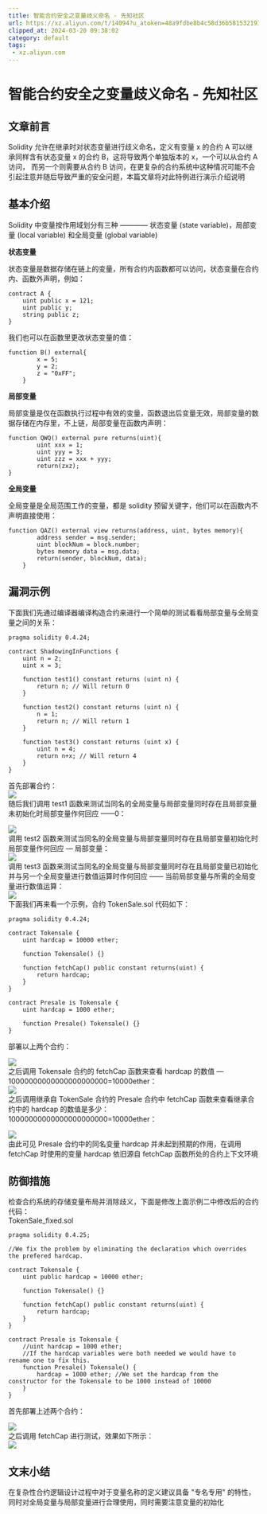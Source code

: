```yaml
---
title: 智能合约安全之变量歧义命名 - 先知社区
url: https://xz.aliyun.com/t/14094?u_atoken=48a9fdbe8b4c58d36b5815321934dc63&u_asession=01M-zf1OBSdDjnzGRICiOZ_2Nmi3mRhu8argcBP_IDmSnMsY1aqpC59GdHCTJx7TobdlmHJsN3PcAI060GRB4YZGyPlBJUEqctiaTooWaXr7I&u_asig=051fUXzBzaSuDh0dT-Y76_HXKZ57OvddP9zH18D_8sBsFmRToFhIGH_WjogJNBnjnrwKYnGgYfMEEFQYG8vilAlt0bs9U_2UX73zJsP68cglQxIeTjfX9svhJiRlTol6IVdXe7BYsT6hW829MBsX0QHsX6tuQYz4Zvx1MY_TET2Y5g2QMxYs6lyXb1lFWKql56fMp9fWuOhq6OLnJdEOYRAtb9O9Cq6fDZ4I1t9Sc4GQ2kzU4oDv7-igF5D6e3NXTyxgqyGcjo1Gsaq9T50hs1IlbADMLl_DclDqx96dB-sb56gx6UxFgdF3ARCQ86jS_u_XR5hatHQVh06VuUZ-D1wA&u_aref=h7wF%2B7qe%2FUwsfQacPmSn5x1tbpI%3D
clipped_at: 2024-03-20 09:38:02
category: default
tags: 
 - xz.aliyun.com
---
```



# 智能合约安全之变量歧义命名 - 先知社区

## 文章前言

Solidity 允许在继承时对状态变量进行歧义命名，定义有变量 x 的合约 A 可以继承同样含有状态变量 x 的合约 B，这将导致两个单独版本的 x，一个可以从合约 A 访问， 而另一个则需要从合约 B 访问，在更复杂的合约系统中这种情况可能不会引起注意并随后导致严重的安全问题，本篇文章将对此特例进行演示介绍说明

## 基本介绍

Solidity 中变量按作用域划分有三种 ———— 状态变量 (state variable)，局部变量 (local variable) 和全局变量 (global variable)

**状态变量**

状态变量是数据存储在链上的变量，所有合约内函数都可以访问，状态变量在合约内、函数外声明，例如：

```plain
contract A {
    uint public x = 121;
    uint public y;
    string public z;
}
```

我们也可以在函数里更改状态变量的值：

```plain
function B() external{
        x = 5;
        y = 2;
        z = "0xFF";
    }
```

**局部变量**

局部变量是仅在函数执行过程中有效的变量，函数退出后变量无效，局部变量的数据存储在内存里，不上链，局部变量在函数内声明：

```plain
function QWQ() external pure returns(uint){
        uint xxx = 1;
        uint yyy = 3;
        uint zzz = xxx + yyy;
        return(zxz);
}
```

**全局变量**

全局变量是全局范围工作的变量，都是 solidity 预留关键字，他们可以在函数内不声明直接使用：

```plain
function QAZ() external view returns(address, uint, bytes memory){
        address sender = msg.sender;
        uint blockNum = block.number;
        bytes memory data = msg.data;
        return(sender, blockNum, data);
    }
```

## 漏洞示例

下面我们先通过编译器编译构造合约来进行一个简单的测试看看局部变量与全局变量之间的关系：

```plain
pragma solidity 0.4.24;

contract ShadowingInFunctions {
    uint n = 2;
    uint x = 3;

    function test1() constant returns (uint n) {
        return n; // Will return 0
    }

    function test2() constant returns (uint n) {
        n = 1;
        return n; // Will return 1
    }

    function test3() constant returns (uint x) {
        uint n = 4;
        return n+x; // Will return 4
    }
}
```

首先部署合约：  
[![](assets/1710898682-21fa284fa37efc08644411eb55f36034.png)](https://xzfile.aliyuncs.com/media/upload/picture/20240314145732-21a81d12-e1d0-1.png)  
随后我们调用 test1 函数来测试当同名的全局变量与局部变量同时存在且局部变量未初始化时局部变量作何回应 ——0：

[![](assets/1710898682-422dc0794d934e69a24b813a76373e85.png)](https://xzfile.aliyuncs.com/media/upload/picture/20240314145800-3204854c-e1d0-1.png)  
调用 test2 函数来测试当同名的全局变量与局部变量同时存在且局部变量初始化时局部变量作何回应 — 局部变量：  
[![](assets/1710898682-1ecb2babfc75742a234d20694d629d08.png)](https://xzfile.aliyuncs.com/media/upload/picture/20240314145822-3f43298e-e1d0-1.png)  
调用 test3 函数来测试当同名的全局变量与局部变量同时存在且局部变量已初始化并与另一个全局变量进行数值运算时作何回应 —— 当前局部变量与所需的全局变量进行数值运算：  
[![](assets/1710898682-a0e0633b19f02eaac311b802b3286aa7.png)](https://xzfile.aliyuncs.com/media/upload/picture/20240314145853-516b6bd0-e1d0-1.png)  
下面我们再来看一个示例，合约 TokenSale.sol 代码如下：

```plain
pragma solidity 0.4.24;

contract Tokensale {
    uint hardcap = 10000 ether;

    function Tokensale() {}

    function fetchCap() public constant returns(uint) {
        return hardcap;
    }
}

contract Presale is Tokensale {
    uint hardcap = 1000 ether;

    function Presale() Tokensale() {}
}
```

部署以上两个合约：

[![](assets/1710898682-357f8e631aa6a040bfc72fc64c931b0f.png)](https://xzfile.aliyuncs.com/media/upload/picture/20240314145929-6736bb68-e1d0-1.png)  
之后调用 Tokensale 合约的 fetchCap 函数来查看 hardcap 的数值 —10000000000000000000000=10000ether：  
[![](assets/1710898682-a219f8c17756a1051934092b5f5c2dad.png)](https://xzfile.aliyuncs.com/media/upload/picture/20240314145946-716bde38-e1d0-1.png)  
之后调用继承自 TokenSale 合约的 Presale 合约中 fetchCap 函数来查看继承合约中的 hardcap 的数值是多少：  
10000000000000000000000=10000ether：

[![](assets/1710898682-d98dce00d784e8a9412cc8d2c8fffd3e.png)](https://xzfile.aliyuncs.com/media/upload/picture/20240314150009-7f05cae0-e1d0-1.png)  
由此可见 Presale 合约中的同名变量 hardcap 并未起到预期的作用，在调用 fetchCap 时使用的变量 hardcap 依旧源自 fetchCap 函数所处的合约上下文环境

## 防御措施

检查合约系统的存储变量布局并消除歧义，下面是修改上面示例二中修改后的合约代码：  
TokenSale\_fixed.sol

```plain
pragma solidity 0.4.25;

//We fix the problem by eliminating the declaration which overrides the prefered hardcap.

contract Tokensale {
    uint public hardcap = 10000 ether;

    function Tokensale() {}

    function fetchCap() public constant returns(uint) {
        return hardcap;
    }
}

contract Presale is Tokensale {
    //uint hardcap = 1000 ether;
    //If the hardcap variables were both needed we would have to rename one to fix this.
    function Presale() Tokensale() {
        hardcap = 1000 ether; //We set the hardcap from the constructor for the Tokensale to be 1000 instead of 10000
    }
}
```

首先部署上述两个合约：

[![](assets/1710898682-4e806bff81fda25bf17e705bcf8399bd.png)](https://xzfile.aliyuncs.com/media/upload/picture/20240314150054-9a0cba56-e1d0-1.png)  
之后调用 fetchCap 进行测试，效果如下所示：  
[![](assets/1710898682-440a6bda528258f8da488d5a9fe8a72f.png)](https://xzfile.aliyuncs.com/media/upload/picture/20240314150122-aa7a3a62-e1d0-1.png)

## 文末小结

在复杂性合约逻辑设计过程中对于变量名称的定义建议具备 "专名专用" 的特性，同时对全局变量与局部变量进行合理使用，同时需要注意变量的初始化
